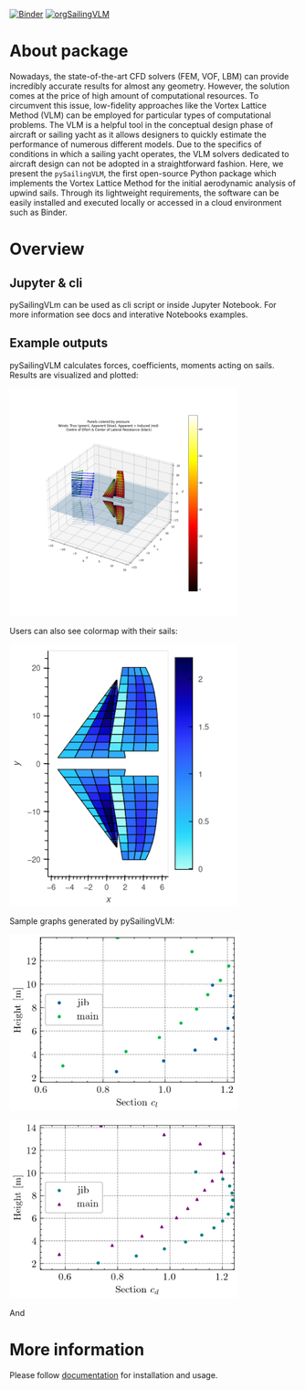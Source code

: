 [![Binder](https://mybinder.org/badge_logo.svg)](https://mybinder.org/v2/gh/orgSailingVLM/pySailingVLM/main?labpath=pySailingVLM%2Fexamples) [![orgSailingVLM](https://circleci.com/gh/orgSailingVLM/pySailingVLM.svg?style=shield)](https://app.circleci.com/pipelines/github/orgSailingVLM/pySailingVLM)
# About package

Nowadays, the state-of-the-art CFD solvers (FEM, VOF, LBM) can provide incredibly accurate results for almost any geometry. 
However, the solution comes at the price of high amount of computational resources. 
To circumvent this issue, low-fidelity approaches like the Vortex Lattice Method (VLM) can be employed for particular types of computational problems. 
The VLM is a helpful tool in the conceptual design phase of aircraft or sailing yacht as it allows designers to quickly estimate the performance of numerous different models. 
Due to the specifics of conditions in which a sailing yacht operates, the VLM solvers dedicated to aircraft design can not be adopted in a straightforward fashion. 
Here, we present the `pySailingVLM`, the first open-source Python package which implements the Vortex Lattice Method for the initial aerodynamic analysis of upwind sails. 
Through its lightweight requirements, the software can be easily installed and executed locally or accessed in a cloud environment such as Binder.


# Overview
## Jupyter & cli
pySailingVLm can be used as cli script or inside Jupyter Notebook. For more information see docs and interative Notebooks examples.
## Example outputs
pySailingVLM calculates forces, coefficients, moments acting on sails. Results are visualized and plotted:

[<img src="https://raw.githubusercontent.com/orgSailingVLM/vlmbook/main/figures/pysailingvlm_yacht.png" width="400"/>](pysailingvlm_yacht.png)

Users can also see colormap with their sails:

[<img src="https://raw.githubusercontent.com/orgSailingVLM/vlmbook/main/figures/rc44_conv.png" width="400"/>](cp.png)


Sample graphs generated by pySailingVLM:

[<img src="https://github.com/orgSailingVLM/vlmbook/blob/main/figures/sailing_vlm_cl_example.png?raw=true" width="400"/>](cl_example.png)

[<img src="https://github.com/orgSailingVLM/vlmbook/blob/main/figures/sailinig_cd_example.png?raw=true" width="400"/>](cd_example.png)


And 
# More information
Please follow [documentation](https://orgsailingvlm.github.io/vlmbook/chapters/intro.html) for installation and usage.
